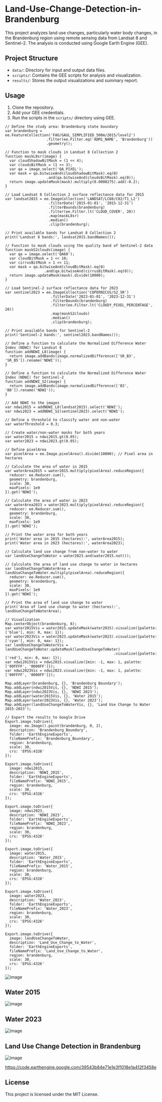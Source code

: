# Land-Use-Change-Detection-in-Brandenburg

This project analyzes land use changes, particularly water body changes, in the Brandenburg region using remote sensing data from Landsat 8 and Sentinel-2. The analysis is conducted using Google Earth Engine (GEE).

## Project Structure
- `data/`: Directory for input and output data files.
- `scripts/`: Contains the GEE scripts for analysis and visualization.
- `results/`: Stores the output visualizations and summary report.

## Usage
1. Clone the repository.
2. Add your GEE credentials.
3. Run the scripts in the `scripts/` directory using GEE.

```
// Define the study area: Brandenburg state boundary
var brandenburg = ee.FeatureCollection('FAO/GAUL_SIMPLIFIED_500m/2015/level2')
                   .filter(ee.Filter.eq('ADM1_NAME', 'Brandenburg'))
                   .geometry();

// Function to mask clouds in Landsat 8 Collection 2
function maskL8sr(image) {
  var cloudShadowBitMask = (1 << 4);
  var cloudsBitMask = (1 << 3);
  var qa = image.select('QA_PIXEL');
  var mask = qa.bitwiseAnd(cloudShadowBitMask).eq(0)
                   .and(qa.bitwiseAnd(cloudsBitMask).eq(0));
  return image.updateMask(mask).multiply(0.0000275).add(-0.2);
}

// Load Landsat 8 Collection 2 surface reflectance data for 2015
var landsat2015 = ee.ImageCollection('LANDSAT/LC08/C02/T1_L2')
                    .filterDate('2015-01-01', '2015-12-31')
                    .filterBounds(brandenburg)
                    .filter(ee.Filter.lt('CLOUD_COVER', 20))
                    .map(maskL8sr)
                    .median()
                    .clip(brandenburg);

// Print available bands for Landsat 8 Collection 2
print('Landsat 8 bands:', landsat2015.bandNames());

// Function to mask clouds using the quality band of Sentinel-2 data
function maskS2clouds(image) {
  var qa = image.select('QA60');
  var cloudBitMask = 1 << 10;
  var cirrusBitMask = 1 << 11;
  var mask = qa.bitwiseAnd(cloudBitMask).eq(0)
                  .and(qa.bitwiseAnd(cirrusBitMask).eq(0));
  return image.updateMask(mask).divide(10000);
}

// Load Sentinel-2 surface reflectance data for 2023
var sentinel2023 = ee.ImageCollection('COPERNICUS/S2_SR')
                     .filterDate('2023-01-01', '2023-12-31')
                     .filterBounds(brandenburg)
                     .filter(ee.Filter.lt('CLOUDY_PIXEL_PERCENTAGE', 20))
                     .map(maskS2clouds)
                     .median()
                     .clip(brandenburg);

// Print available bands for Sentinel-2
print('Sentinel-2 bands:', sentinel2023.bandNames());

// Define a function to calculate the Normalized Difference Water Index (NDWI) for Landsat 8
function addNDWI_L8(image) {
  return image.addBands(image.normalizedDifference(['SR_B3', 'SR_B5']).rename('NDWI'));
}

// Define a function to calculate the Normalized Difference Water Index (NDWI) for Sentinel-2
function addNDWI_S2(image) {
  return image.addBands(image.normalizedDifference(['B3', 'B8']).rename('NDWI'));
}

// Add NDWI to the images
var ndwi2015 = addNDWI_L8(landsat2015).select('NDWI');
var ndwi2023 = addNDWI_S2(sentinel2023).select('NDWI');

// Define a threshold to classify water and non-water
var waterThreshold = 0.3;

// Create water/non-water masks for both years
var water2015 = ndwi2015.gt(0.05);
var water2023 = ndwi2023.gt(0.05);

// Define pixelArea
var pixelArea = ee.Image.pixelArea().divide(10000); // Pixel area in hectares

// Calculate the area of water in 2015
var waterArea2015 = water2015.multiply(pixelArea).reduceRegion({
  reducer: ee.Reducer.sum(),
  geometry: brandenburg,
  scale: 30,
  maxPixels: 1e9
}).get('NDWI');

// Calculate the area of water in 2023
var waterArea2023 = water2023.multiply(pixelArea).reduceRegion({
  reducer: ee.Reducer.sum(),
  geometry: brandenburg,
  scale: 30,
  maxPixels: 1e9
}).get('NDWI');

// Print the water area for both years
print('Water area in 2015 (hectares):', waterArea2015);
print('Water area in 2023 (hectares):', waterArea2023);

// Calculate land use change from non-water to water
var landUseChangeToWater = water2023.and(water2015.not());

// Calculate the area of land use change to water in hectares
var landUseChangeToWaterArea = landUseChangeToWater.multiply(pixelArea).reduceRegion({
  reducer: ee.Reducer.sum(),
  geometry: brandenburg,
  scale: 30,
  maxPixels: 1e9
}).get('NDWI');

// Print the area of land use change to water
print('Area of land use change to water (hectares):', landUseChangeToWaterArea);

// Visualization
Map.centerObject(brandenburg, 8);
var water2015Vis = water2015.updateMask(water2015).visualize({palette: ['blue'], min: 0, max: 1});
var water2023Vis = water2023.updateMask(water2023).visualize({palette: ['cyan'], min: 0, max: 1});
var landUseChangeToWaterVis = landUseChangeToWater.updateMask(landUseChangeToWater)
                                                  .visualize({palette: ['red'], min: 0, max: 1});
var ndwi2015Vis = ndwi2015.visualize({min: -1, max: 1, palette: ['00FFFF', '0000FF']});
var ndwi2023Vis = ndwi2023.visualize({min: -1, max: 1, palette: ['00FFFF', '0000FF']});

Map.addLayer(brandenburg, {}, 'Brandenburg Boundary');
Map.addLayer(ndwi2015Vis, {}, 'NDWI 2015');
Map.addLayer(ndwi2023Vis, {}, 'NDWI 2023');
Map.addLayer(water2015Vis, {}, 'Water 2015');
Map.addLayer(water2023Vis, {}, 'Water 2023');
Map.addLayer(landUseChangeToWaterVis, {}, 'Land Use Change to Water 2015-2023');

// Export the results to Google Drive
Export.image.toDrive({
  image: ee.Image().paint(brandenburg, 0, 2),
  description: 'Brandenburg_Boundary',
  folder: 'EarthEngineExports',
  fileNamePrefix: 'Brandenburg_Boundary',
  region: brandenburg,
  scale: 30,
  crs: 'EPSG:4326'
});

Export.image.toDrive({
  image: ndwi2015,
  description: 'NDWI_2015',
  folder: 'EarthEngineExports',
  fileNamePrefix: 'NDWI_2015',
  region: brandenburg,
  scale: 30,
  crs: 'EPSG:4326'
});

Export.image.toDrive({
  image: ndwi2023,
  description: 'NDWI_2023',
  folder: 'EarthEngineExports',
  fileNamePrefix: 'NDWI_2023',
  region: brandenburg,
  scale: 30,
  crs: 'EPSG:4326'
});

Export.image.toDrive({
  image: water2015,
  description: 'Water_2015',
  folder: 'EarthEngineExports',
  fileNamePrefix: 'Water_2015',
  region: brandenburg,
  scale: 30,
  crs: 'EPSG:4326'
});

Export.image.toDrive({
  image: water2023,
  description: 'Water_2023',
  folder: 'EarthEngineExports',
  fileNamePrefix: 'Water_2023',
  region: brandenburg,
  scale: 30,
  crs: 'EPSG:4326'
});

Export.image.toDrive({
  image: landUseChangeToWater,
  description: 'Land_Use_Change_to_Water',
  folder: 'EarthEngineExports',
  fileNamePrefix: 'Land_Use_Change_to_Water',
  region: brandenburg,
  scale: 30,
  crs: 'EPSG:4326'
});
```

![image](https://github.com/KonlavachMengsuwan/-Land-Use-Change-Detection-in-Brandenburg/assets/52453368/87837910-b101-4600-be0a-4319cb5e632d)

## Water 2015
![image](https://github.com/KonlavachMengsuwan/-Land-Use-Change-Detection-in-Brandenburg/assets/52453368/9bf46660-afb9-44a2-98ed-f7b41cfc7a94)

## Water 2023
![image](https://github.com/KonlavachMengsuwan/-Land-Use-Change-Detection-in-Brandenburg/assets/52453368/27be27d1-49e0-45dd-849e-f32a04816038)

## Land Use Change Detection in Brandenburg
![image](https://github.com/KonlavachMengsuwan/-Land-Use-Change-Detection-in-Brandenburg/assets/52453368/9277d927-a332-4ffb-b5f7-568e0863e4bf)

https://code.earthengine.google.com/39543b84e71e1e3f1018e1a412f3458e

## License
This project is licensed under the MIT License.
